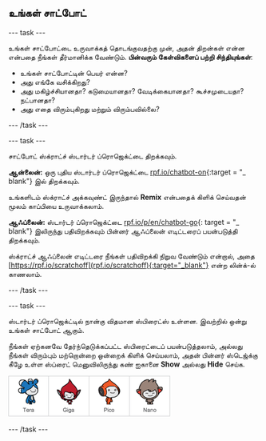 ## உங்கள் சாட்போட்

\--- task \---

உங்கள் சாட்போட்டை உருவாக்கத் தொடங்குவதற்கு முன், அதன் திறன்கள் என்ன என்பதை நீங்கள் தீர்மானிக்க வேண்டும். **பின்வரும் கேள்விகளைப் பற்றி சிந்தியுங்கள்**:

+ உங்கள் சாட்போட்டின் பெயர் என்ன?
+ அது எங்கே வசிக்கிறது?
+ அது மகிழ்ச்சியானதா? கடுமையானதா? வேடிக்கையானதா? கூச்சமுடையதா? நட்பானதா?
+ அது எதை விரும்புகிறது மற்றும் விரும்பவில்லை?

\--- /task \---

\--- task \---

சாட்போட் ஸ்க்ராட்ச் ஸ்டார்டர் ப்ரொஜெக்ட்டை திறக்கவும்.

**ஆன்லைன்:** ஒரு புதிய ஸ்டார்டர் ப்ரொஜெக்ட்டை [rpf.io/chatbot-on](http://rpf.io/chatbot-on){:target = "_ blank"} இல் திறக்கவும்.

உங்களிடம் ஸ்க்ராட்ச் அக்கவுண்ட் இருந்தால் **Remix** என்பதைக் கிளிக் செய்வதன் மூலம் காப்பியை உருவாக்கலாம்.

**ஆஃப்லைன்:** ஸ்டார்டர் ப்ரொஜெக்ட்டை [rpf.io/p/en/chatbot-go](http://rpf.io/p/en/chatbot-go){: target = "_ blank"} இலிருந்து பதிவிறக்கவும் பின்னர் ஆஃப்லைன் எடிட்டரைப் பயன்படுத்தி திறக்கவும்.

ஸ்க்ராட்ச் ஆஃப்லைன் எடிட்டரை நீங்கள் பதிவிறக்கி நிறுவ வேண்டும் என்றால், அதை [https://rpf.io/scratchoff](rpf.io/scratchoff){:target="_blank"} என்ற லின்க்-ல் காணலாம்.

\--- /task \---

\--- task \---

ஸ்டார்டர் ப்ரொஜெக்ட்டில் நான்கு விதமான ஸ்பிரைட்ஸ் உள்ளன. இவற்றில் ஒன்று உங்கள் சாட்போட் ஆகும்.

நீங்கள் ஏற்கனவே தேர்ந்தெடுக்கப்பட்ட ஸ்பிரைட்டைப் பயன்படுத்தலாம், அல்லது நீங்கள் விரும்பும் மற்றொன்றை ஒன்றைக் கிளிக் செய்யலாம், அதன் பின்னர் ஸ்டெஜ்க்கு கீழே உள்ள ஸ்ப்ரைட் மெனுவிலிருந்து கண் ஐகானை **Show** அல்லது **Hide** செய்க.

![ஒரு பாத்திரத்தை தேர்வுசெய்க](images/chatbot-characters.png)

\--- /task \---